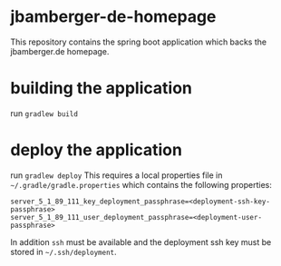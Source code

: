# jbamberger-de-homepage
This repository contains the spring boot application which backs the jbamberger.de homepage.

# building the application
run `gradlew build`

# deploy the application
run `gradlew deploy`
This requires a local properties file in `~/.gradle/gradle.properties` which contains the following properties:
```
server_5_1_89_111_key_deployment_passphrase=<deployment-ssh-key-passphrase>
server_5_1_89_111_user_deployment_passphrase=<deployment-user-passphrase>
```
In addition `ssh` must be available and the deployment ssh key must be stored in `~/.ssh/deployment`.
